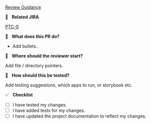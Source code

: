 [Review Guidance](https://genesisglobal.atlassian.net/wiki/spaces/ON/pages/2682257431/Platform+Code+Review+Process)

📓 &nbsp; **Related JIRA**



[PTC-0](https://genesisglobal.atlassian.net/browse/PTC-0)



🤔 &nbsp; **What does this PR do?**



- Add bullets..



🚀 &nbsp; **Where should the reviewer start?**



Add file / directory pointers.



📑 &nbsp; **How should this be tested?**



Add testing suggestions, which apps to run, or storybook etc.



✅ &nbsp; **Checklist**



<!--- Review the list and put an x in the boxes that apply. -->


- [ ] I have tested my changes.
- [ ] I have added tests for my changes.
- [ ] I have updated the project documentation to reflect my changes.
